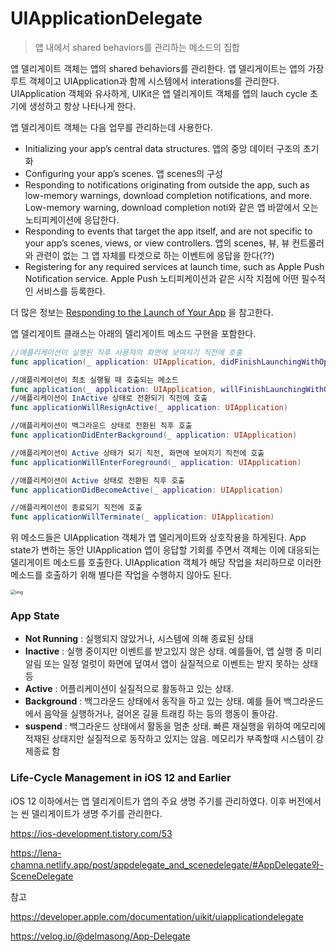 # UIApplicationDelegate

> 앱 내에서 shared behaviors를 관리하는 메소드의 집합



앱 델리게이트 객체는 앱의 shared behaviors를 관리한다. 앱 델리게이트는 앱의 가장 루트 객체이고 UIApplication과 함께 시스템에서 interations를 관리한다. UIApplication 객체와 유사하게, UIKit은 앱 델리게이트 객체를 앱의 lauch cycle 초기에 생성하고 항상 나타나게 한다. 

앱 델리게이트 객체는 다음 업무를 관리하는데 사용한다.

- Initializing your app’s central data structures.
  앱의 중앙 데이터 구조의 초기화
- Configuring your app’s scenes.
  앱 scenes의 구성
- Responding to notifications originating from outside the app, such as low-memory warnings, download completion notifications, and more.
  Low-memory warning, download completion noti와 같은 앱 바깥에서 오는 노티피케이션에 응답한다.
- Responding to events that target the app itself, and are not specific to your app’s scenes, views, or view controllers.
  앱의 scenes, 뷰, 뷰 컨트롤러와 관련이 없는 그 앱 자체를 타겟으로 하는 이벤트에 응답을 한다(??)
- Registering for any required services at launch time, such as Apple Push Notification service.
  Apple Push 노티피케이션과 같은 시작 지점에 어떤 필수적인 서비스를 등록한다.

더 많은 정보는 [Responding to the Launch of Your App](https://developer.apple.com/documentation/uikit/app_and_environment/responding_to_the_launch_of_your_app) 을 참고한다.

앱 델리게이트 클래스는 아래의 델리게이트 메소드 구현을 포함한다.

```swift
//애플리케이션이 실행된 직후 사용자의 화면에 보여지기 직전에 호출 
func application(_ application: UIApplication, didFinishLaunchingWithOptions launchOptions: [UIApplicationLaunchOptionsKey: Any]?) -> Bool	

//애플리케이션이 최초 실행될 때 호출되는 메소드 
func application(_ application: UIApplication, willFinishLaunchingWithOptions launchOptions: [UIApplication.LaunchOptionsKey : Any]? = nil) -> Bool		
//애플리케이션이 InActive 상태로 전환되기 직전에 호출 
func applicationWillResignActive(_ application: UIApplication)	

//애플리케이션이 백그라운드 상태로 전환된 직후 호출
func applicationDidEnterBackground(_ application: UIApplication)	

//애플리케이션이 Active 상태가 되기 직전, 화면에 보여지기 직전에 호출 
func applicationWillEnterForeground(_ application: UIApplication)	

//애플리케이션이 Active 상태로 전환된 직후 호출
func applicationDidBecomeActive(_ application: UIApplication)

//애플리케이션이 종료되기 직전에 호출 
func applicationWillTerminate(_ application: UIApplication)	
```

위 메소드들은 UIApplication 객체가 앱 델리게이트와 상호작용을 하게된다. App state가 변하는 동안 UIApplication 앱이 응답할 기회를 주면서 객체는 이에 대응되는 델리게이트 메소드를 호출한다. UIApplication 객체가 해당 작업을 처리하므로 이러한 메소드를 호출하기 위해 별다른 작업을 수행하지 않아도 된다. 

<img src="https://media.vlpt.us/images/delmasong/post/e85dfa18-7974-487d-b3e2-dcfbc11b07cc/xmZbnbE.png" alt="img" style="zoom:50%;" />

### App State

- **Not Running** : 실행되지 않았거나, 시스템에 의해 종료된 상태
- **Inactive** : 실행 중이지만 이벤트를 받고있지 않은 상태. 예를들어, 앱 실행 중 미리알림 또는 일정 얼럿이 화면에 덮여서 앱이 실질적으로 이벤트는 받지 못하는 상태 등
- **Active** : 어플리케이션이 실질적으로 활동하고 있는 상태.
- **Background** : 백그라운드 상태에서 동작을 하고 있는 상태. 예를 들어 백그라운드에서 음악을 실행하거나, 걸어온 길을 트래킹 하는 등의 행동이 돌아감.
- **suspend** : 백그라운드 상태에서 활동을 멈춘 상태. 빠른 재실행을 위하여 메모리에 적재된 상태지만 실질적으로 동작하고 있지는 않음. 메모리가 부족할때 시스템이 강제종료 함



### Life-Cycle Management in iOS 12 and Earlier

iOS 12 이하에서는 앱 델리게이트가 앱의 주요 생명 주기를 관리하였다. 이후 버전에서는 씬 델리게이트가 생명 주기를 관리한다. 


https://ios-development.tistory.com/53

https://lena-chamna.netlify.app/post/appdelegate_and_scenedelegate/#AppDelegate와-SceneDelegate


참고 

https://developer.apple.com/documentation/uikit/uiapplicationdelegate

https://velog.io/@delmasong/App-Delegate
